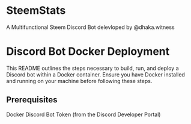 # SteemStats
A Multifunctional Steem Discord Bot delevloped by @dhaka.witness


# Discord Bot Docker Deployment
This README outlines the steps necessary to build, run, and deploy a Discord bot within a Docker container. Ensure you have Docker installed and running on your machine before following these steps.

## Prerequisites
Docker
Discord Bot Token (from the Discord Developer Portal)
